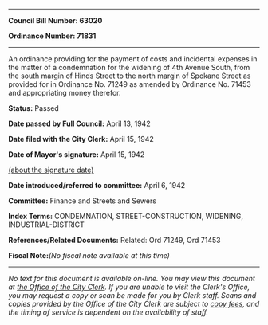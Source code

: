 

********

**Council Bill Number: 63020**
   
**Ordinance Number: 71831**
********

 An ordinance providing for the payment of costs and incidental expenses in the matter of a condemnation for the widening of 4th Avenue South, from the south margin of Hinds Street to the north margin of Spokane Street as provided for in Ordinance No. 71249 as amended by Ordinance No. 71453 and appropriating money therefor.

**Status:** Passed
   
**Date passed by Full Council:** April 13, 1942
   
**Date filed with the City Clerk:** April 15, 1942
   
**Date of Mayor's signature:** April 15, 1942
   
[(about the signature date)](/~public/approvaldate.htm)
   
   
   
**Date introduced/referred to committee:** April 6, 1942
   
**Committee:** Finance and Streets and Sewers
   
   
**Index Terms:** CONDEMNATION, STREET-CONSTRUCTION, WIDENING, INDUSTRIAL-DISTRICT

**References/Related Documents:** Related: Ord 71249, Ord 71453

**Fiscal Note:**_(No fiscal note available at this time)_
********

_No text for this document is available on-line. You may view this document at [the Office of the City Clerk](http://www.seattle.gov/leg/clerk/contactUs.htm). If you are unable to visit the Clerk's Office, you may request a copy or scan be made for you by Clerk staff. Scans and copies provided by the Office of the City Clerk are subject to [copy fees](http://clerk.seattle.gov/~public/clerkfees.htm), and the timing of service is dependent on the availability of staff._

